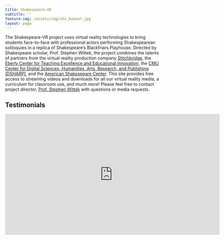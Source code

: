 ```yaml
---
title: Shakespeare-VR
subtitle: ''
feature-img: /assets/img/shx_banner.jpg
layout: page
---
```

The Shakespeare-VR project uses virtual reality technologies to bring students face-to-face with professional actors performing Shakespearean soliloquies in a replica of Shakespeare’s Blackfriars Playhouse. Directed by Shakespeare scholar, Prof. Stephen Wittek, the project combines the talents of partners from the virtual reality production company [Stitchbridge](https://www.stitchbridge.com/), the [Eberly Center for Teaching Excellence and Educational Innovation](https://www.cmu.edu/teaching/), the [CMU Center for Digital Sciences, Humanities, Arts, Research, and Publishing (DSHARP)](http://dsharp.library.cmu.edu/), and the [American Shakespeare Center](https://americanshakespearecenter.com/). This site provides free access to streaming videos and downloads for all our virtual reality media, a curriculum for classroom use, and much more! Please feel free to contact project director, [Prof. Stephen Wittek](mailto:stephen.wittek@andrew.cmu.edu) with questions or media requests.

## Testimonials

<iframe width="700" height="394" src="https://www.youtube.com/watch?v=TeSpMRegRgk" frameborder="0" allow="accelerometer; autoplay; encrypted-media; gyroscope; picture-in-picture" allowfullscreen></iframe>

##
